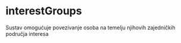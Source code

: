 # interestGroups
Sustav omogućuje povezivanje osoba na temelju njihovih zajedničkih područja interesa
